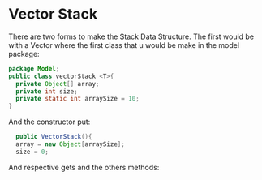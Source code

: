# Vector Stack
There are two forms to make the Stack Data Structure. The first would be with a Vector
where the first class that u would be make in the model package:
```java
package Model;
public class vectorStack <T>{
  private Object[] array;
  private int size;
  private static int arraySize = 10;
}
```
And the constructor put:
```java
  public VectorStack(){
  array = new Object[arraySize];
  size = 0;
```
And respective gets and the others methods:
